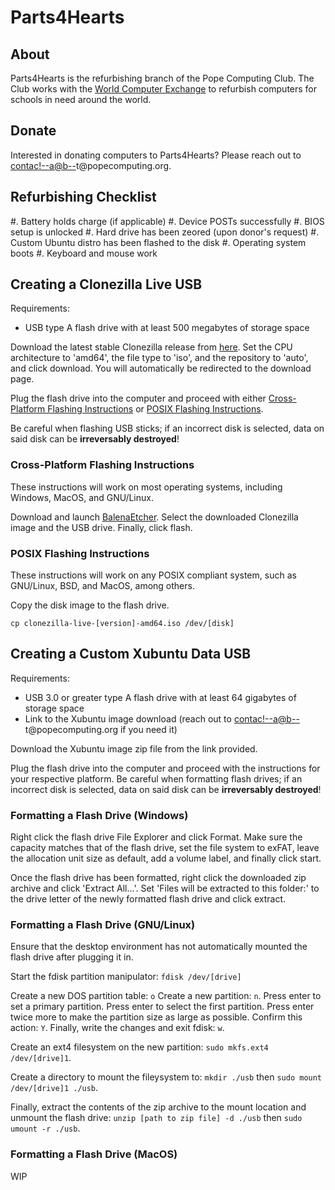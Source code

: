 <main>

# Parts4Hearts

## About

Parts4Hearts is the refurbishing branch of the Pope
Computing Club. The Club works with the [World Computer
Exchange](https://worldcomputerexchange.org) to refurbish
computers for schools in need around the world.

## Donate

Interested in donating computers to Parts4Hearts? Please
reach out to <a
href="&#109;&#97;&#105;&#108;&#116;&#111;&#58;%63%6F%6E%74%61%63%74%40%70%6F%70%65%63%6F%6D%70%75%74%69%6E%67%2E%6F%72%67">contac<!--a@b-->t@popec<!--
c@d-->omputin<!--e.f -->g.org</a>.

## Refurbishing Checklist

#. Battery holds charge (if applicable)
#. Device POSTs successfully
#. BIOS setup is unlocked
#. Hard drive has been zeored (upon donor's request)
#. Custom Ubuntu distro has been flashed to the disk
#. Operating system boots
#. Keyboard and mouse work

## Creating a Clonezilla Live USB

Requirements:

* USB type A flash drive with at least 500 megabytes of
  storage space

Download the latest stable Clonezilla release from
[here](https://clonezilla.org/downloads/download.php?branch=stable).
Set the CPU architecture to 'amd64', the file type to 'iso',
and the repository to 'auto', and click download. You will
automatically be redirected to the download page.

Plug the flash drive into the computer and proceed with
either [Cross-Platform Flashing
Instructions](#cross-platform-flashing-instructions) or
[POSIX Flashing Instructions](#posix-flashing-instruction).

Be careful when flashing USB sticks; if an incorrect disk is
selected, data on said disk can be **irreversably
destroyed**!

### Cross-Platform Flashing Instructions

These instructions will work on most operating systems,
including Windows, MacOS, and GNU/Linux.

Download and launch
[BalenaEtcher](https://www.balena.io/etcher/). Select the
downloaded Clonezilla image and the USB drive. Finally,
click flash.

### POSIX Flashing Instructions

These instructions will work on any POSIX compliant system,
such as GNU/Linux, BSD, and MacOS, among others.

Copy the disk image to the flash drive.
```
cp clonezilla-live-[version]-amd64.iso /dev/[disk]
```

## Creating a Custom Xubuntu Data USB

Requirements:

* USB 3.0 or greater type A flash drive with at least 64
  gigabytes of storage space
* Link to the Xubuntu image download (reach out to <a
  href="&#109;&#97;&#105;&#108;&#116;&#111;&#58;%63%6F%6E%74%61%63%74%40%70%6F%70%65%63%6F%6D%70%75%74%69%6E%67%2E%6F%72%67">contac<!--a@b-->t@popec<!--
  c@d-->omputin<!--e.f -->g.org</a> if you need it)

Download the Xubuntu image zip file from the link provided.

Plug the flash drive into the computer and proceed with the
instructions for your respective platform. Be careful when
formatting flash drives; if an incorrect disk is selected,
data on said disk can be **irreversably destroyed**!

### Formatting a Flash Drive (Windows)

Right click the flash drive File Explorer and click Format.
Make sure the capacity matches that of the flash drive, set
the file system to exFAT, leave the allocation unit size as
default, add a volume label, and finally click start.

Once the flash drive has been formatted, right click the
downloaded zip archive and click 'Extract All...'. Set
'Files will be extracted to this folder:' to the drive
letter of the newly formatted flash drive and click extract.

### Formatting a Flash Drive (GNU/Linux)

Ensure that the desktop environment has not automatically
mounted the flash drive after plugging it in.

Start the fdisk partition manipulator: `fdisk /dev/[drive]`

Create a new DOS partition table: `o` Create a new
partition: `n`. Press enter to set a primary partition.
Press enter to select the first partition. Press enter twice
more to make the partition size as large as possible.
Confirm this action: `Y`. Finally, write the changes and
exit fdisk: `w`.

Create an ext4 filesystem on the new partition: `sudo
mkfs.ext4 /dev/[drive]1`.

Create a directory to mount the fileysystem to: `mkdir
./usb` then `sudo mount /dev/[drive]1 ./usb`.

Finally, extract the contents of the zip archive to the
mount location and unmount the flash drive: `unzip [path to
zip file] -d ./usb` then `sudo umount -r ./usb`.

### Formatting a Flash Drive (MacOS)

WIP

</main>
